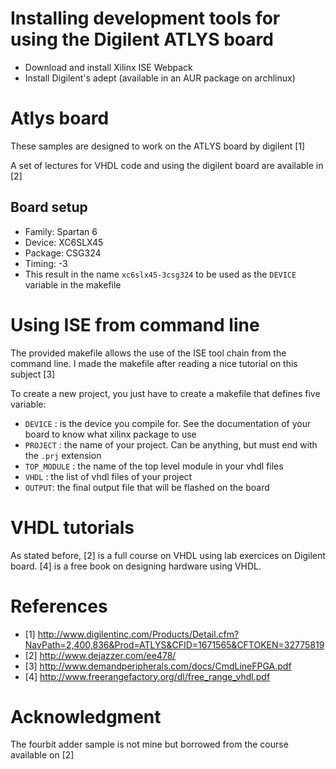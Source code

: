 Installing development tools for using the Digilent ATLYS board
===============================================================
* Download and install Xilinx ISE Webpack
* Install Digilent's adept (available in an AUR package on archlinux)


Atlys board
===========
These samples are designed to work on the ATLYS board by digilent [1]

A set of lectures for VHDL code and using the digilent board are available in [2]

Board setup
-----------
* Family: Spartan 6
* Device: XC6SLX45
* Package: CSG324
* Timing: -3
* This result in the name `xc6slx45-3csg324` to be used as the `DEVICE` variable in the makefile

Using ISE from command line
===========================

The provided makefile allows the use of the ISE tool chain from the command
line. I made the makefile after reading a nice tutorial on this subject [3]

To create a new project, you just have to create a makefile that defines five
variable:
* `DEVICE` : is the device you compile for. See the documentation of your board to know what xilinx package to use
* `PROJECT` : the name of your project. Can be anything, but must end with the `.prj` extension
* `TOP_MODULE` : the name of the top level module in your vhdl files
* `VHDL` : the list of vhdl files of your project
* `OUTPUT`: the final output file that will be flashed on the board

VHDL tutorials
==============
As stated before, [2] is a full course on VHDL using lab exercices on Digilent board.
[4] is a free book on designing hardware using VHDL.

References
==========
* [1] http://www.digilentinc.com/Products/Detail.cfm?NavPath=2,400,836&Prod=ATLYS&CFID=1671565&CFTOKEN=32775819
* [2] http://www.dejazzer.com/ee478/
* [3] http://www.demandperipherals.com/docs/CmdLineFPGA.pdf
* [4] http://www.freerangefactory.org/dl/free_range_vhdl.pdf

Acknowledgment
==============
The fourbit adder sample is not mine but borrowed from the course
available on [2]

